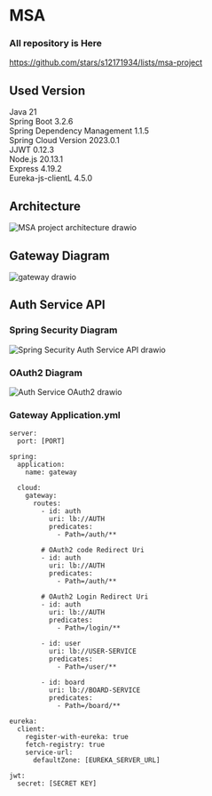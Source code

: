 # MSA
### All repository is Here
https://github.com/stars/s12171934/lists/msa-project

## Used Version
Java 21   
Spring Boot 3.2.6   
Spring Dependency Management 1.1.5   
Spring Cloud Version 2023.0.1   
JJWT 0.12.3   
Node.js 20.13.1   
Express 4.19.2   
Eureka-js-clientL 4.5.0   


## Architecture
![MSA project architecture drawio](https://github.com/s12171934/toy-gateway/assets/148848550/2d7fce01-df04-4640-b016-b623754bddf7)

## Gateway Diagram
![gateway drawio](https://github.com/s12171934/toy-gateway/assets/148848550/ed625f63-f438-4087-b9ff-e8a50383eb94)

## Auth Service API

### Spring Security Diagram
![Spring Security Auth Service API drawio](https://github.com/s12171934/toy-gateway/assets/148848550/b8b2b8ad-52f5-4b70-a889-d7130f4eb4e4)

### OAuth2 Diagram
![Auth Service OAuth2 drawio](https://github.com/s12171934/toy-gateway/assets/148848550/2c7b72ec-b8c7-427b-8eef-4992daa92a96)

### Gateway Application.yml
```
server:
  port: [PORT]

spring:
  application:
    name: gateway

  cloud:
    gateway:
      routes:
        - id: auth
          uri: lb://AUTH
          predicates:
            - Path=/auth/**

        # OAuth2 code Redirect Uri
        - id: auth
          uri: lb://AUTH
          predicates:
            - Path=/auth/**

        # OAuth2 Login Redirect Uri
        - id: auth
          uri: lb://AUTH
          predicates:
            - Path=/login/**

        - id: user
          uri: lb://USER-SERVICE
          predicates:
            - Path=/user/**

        - id: board
          uri: lb://BOARD-SERVICE
          predicates:
            - Path=/board/**    

eureka:
  client:
    register-with-eureka: true
    fetch-registry: true
    service-url:
      defaultZone: [EUREKA_SERVER_URL]

jwt:
  secret: [SECRET KEY]

```


